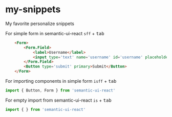 # my-snippets
My favorite personalize snippets

For simple form in semantic-ui-react
`sff` + <kbd>tab</kbd>
```html
	<Form>
		<Form.Field>
			<label>Username</label>
			<input type='text' name='username' id='username' placeholder='axetrodome' />
		</Form.Field>
		<Button type='submit' primary>Submit</Button>
	</Form>
```
For importing components in simple form
`isff` + <kbd>tab</kbd>
```javascript
import { Button, Form } from 'semantic-ui-react'
```
For empty import from semantic-ui-react
`is` + <kbd>tab</kbd>
```javascript
import { } from 'semantic-ui-react'
```
